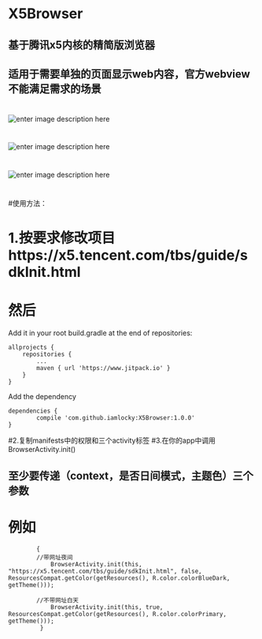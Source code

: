 # X5Browser
## 基于腾讯x5内核的精简版浏览器
## 适用于需要单独的页面显示web内容，官方webview不能满足需求的场景
# 
![enter image description here](https://github.com/iamlocky/X5Browser/blob/master/shots/Screenshot_2017-08-13-16-23-04-002_com.example.lo.png?raw=true)
# 
![enter image description here](https://github.com/iamlocky/X5Browser/blob/master/shots/Screenshot_2017-08-13-16-23-30-700_com.example.lo.png?raw=true)
# 
![enter image description here](https://github.com/iamlocky/X5Browser/blob/master/shots/Screenshot_2017-08-13-16-28-02-014_com.example.lo.png?raw=true)
# 
# 
# 
# 
#使用方法：
# 1.按要求修改项目https://x5.tencent.com/tbs/guide/sdkInit.html

# 然后
Add it in your root build.gradle at the end of repositories:

    allprojects {
		repositories {
			...
			maven { url 'https://www.jitpack.io' }
		}
	}
Add the dependency

    dependencies {
	        compile 'com.github.iamlocky:X5Browser:1.0.0'
	}

#2.复制manifests中的权限和三个activity标签
#3.在你的app中调用BrowserActivity.init() 
## **至少要传递（context，是否日间模式，主题色）三个参数**
# 例如

			{
            //带网址夜间
                BrowserActivity.init(this, "https://x5.tencent.com/tbs/guide/sdkInit.html", false, ResourcesCompat.getColor(getResources(), R.color.colorBlueDark, getTheme()));
            
            //不带网址白天
                BrowserActivity.init(this, true, ResourcesCompat.getColor(getResources(), R.color.colorPrimary, getTheme()));
             }


